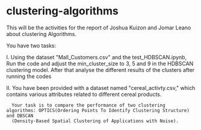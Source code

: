 # clustering-algorithms
This will be the activities for the report of Joshua Kuizon and Jomar Leano about clustering Algorithms.

You have two tasks:

I.    Using the  dataset  "Mall_Customers.csv" and the test_HDBSCAN.ipynb, Run the code and adjust the  min_cluster_size to 3, 5 and 9 in the 
      HDBSCAN clustering model. After that analyse the different results of the clusters after running the codes
      
II.   You have been provided with a dataset named "cereal_activty.csv," which contains various attributes related to different cereal products.
      
      Your task is to compare the performance of two clustering algorithms: OPTICS(Ordering Points To Identify Clustering Structure) and DBSCAN 
      (Density-Based Spatial Clustering of Applications with Noise).
